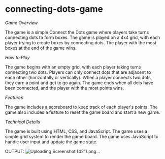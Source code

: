 # connecting-dots-game
*Game Overview*

The game is a simple Connect the Dots game where players take turns connecting dots to form boxes.
The game is played on a 4x4 grid, with each player trying to create boxes by connecting dots.
The player with the most boxes at the end of the game wins.

*How to Play*

The game begins with an empty grid, with each player taking turns connecting two dots.
Players can only connect dots that are adjacent to each other (horizontally or vertically).
When a player connects two dots, they earn a point and get to go again.
The game ends when all dots have been connected, and the player with the most points wins.

*Features*

The game includes a scoreboard to keep track of each player's points.
The game also includes a feature to reset the game board and start a new game.

*Technical Details*

The game is built using HTML, CSS, and JavaScript.
The game uses a simple grid system to render the game board.
The game uses JavaScript to handle user input and update the game state.

OUTPUT:
![Uploading Screenshot (421).png…]()

